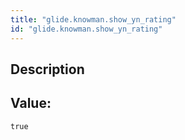 ```yaml
---
title: "glide.knowman.show_yn_rating"
id: "glide.knowman.show_yn_rating"
---
```

## Description



## Value: 
```
true
```